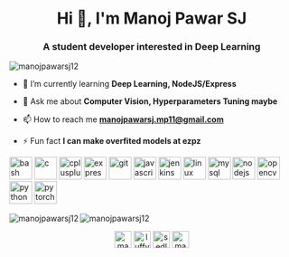 <h1 align="center">Hi 👋, I'm Manoj Pawar SJ</h1>
<h3 align="center">A student developer interested in Deep Learning</h3>

<p align="left"> <img src="https://komarev.com/ghpvc/?username=manojpawarsj12" alt="manojpawarsj12" /> </p>

- 🌱 I’m currently learning **Deep Learning, NodeJS/Express**

- 💬 Ask me about **Computer Vision, Hyperparameters Tuning maybe**

- 📫 How to reach me **manojpawarsj.mp11@gmail.com**

- ⚡ Fun fact **I can make overfited models at ezpz**

<p align="left"><img src="https://www.vectorlogo.zone/logos/gnu_bash/gnu_bash-icon.svg" alt="bash" width="40" height="40"/> <img src="https://devicons.github.io/devicon/devicon.git/icons/c/c-original.svg" alt="c" width="40" height="40"/> <img src="https://devicons.github.io/devicon/devicon.git/icons/cplusplus/cplusplus-original.svg" alt="cplusplus" width="40" height="40"/> <img src="https://devicons.github.io/devicon/devicon.git/icons/express/express-original-wordmark.svg" alt="express" width="40" height="40"/> <img src="https://www.vectorlogo.zone/logos/git-scm/git-scm-icon.svg" alt="git" width="40" height="40"/> <img src="https://devicons.github.io/devicon/devicon.git/icons/javascript/javascript-original.svg" alt="javascript" width="40" height="40"/> <img src="https://www.vectorlogo.zone/logos/jenkins/jenkins-icon.svg" alt="jenkins" width="40" height="40"/> <img src="https://devicons.github.io/devicon/devicon.git/icons/linux/linux-original.svg" alt="linux" width="40" height="40"/> <img src="https://devicons.github.io/devicon/devicon.git/icons/mysql/mysql-original-wordmark.svg" alt="mysql" width="40" height="40"/> <img src="https://devicons.github.io/devicon/devicon.git/icons/nodejs/nodejs-original-wordmark.svg" alt="nodejs" width="40" height="40"/> <img src="https://www.vectorlogo.zone/logos/opencv/opencv-icon.svg" alt="opencv" width="40" height="40"/> <img src="https://devicons.github.io/devicon/devicon.git/icons/python/python-original.svg" alt="python" width="40" height="40"/> <img src="https://www.vectorlogo.zone/logos/pytorch/pytorch-icon.svg" alt="pytorch" width="40" height="40"/></p><img align="left" src="https://github-readme-stats.vercel.app/api/top-langs/?username=manojpawarsj12&layout=compact&hide=html" alt="manojpawarsj12" />

<img align="center" src="https://github-readme-stats.vercel.app/api?username=manojpawarsj12&show_icons=true" alt="manojpawarsj12" />

<p align="center">
<a href="https://linkedin.com/in/manojpawarsj" target="blank"><img align="center" src="https://cdn.jsdelivr.net/npm/simple-icons@3.0.1/icons/linkedin.svg" alt="manojpawarsj" height="30" width="30" /></a>
<a href="https://kaggle.com/luffy1105" target="blank"><img align="center" src="https://cdn.jsdelivr.net/npm/simple-icons@3.0.1/icons/kaggle.svg" alt="luffy1105" height="30" width="30" /></a>
<a href="https://fb.com/sedlyf.py" target="blank"><img align="center" src="https://cdn.jsdelivr.net/npm/simple-icons@3.0.1/icons/facebook.svg" alt="sedlyf.py" height="30" width="30" /></a>
<a href="https://instagram.com/manojpawarsj11" target="blank"><img align="center" src="https://cdn.jsdelivr.net/npm/simple-icons@3.0.1/icons/instagram.svg" alt="manojpawarsj11" height="30" width="30" /></a>
</p>
